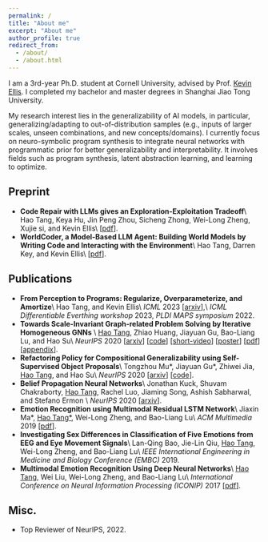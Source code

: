 ```yaml
---
permalink: /
title: "About me"
excerpt: "About me"
author_profile: true
redirect_from: 
  - /about/
  - /about.html
---
```


I am a 3rd-year Ph.D. student at Cornell University, advised by Prof. [Kevin Ellis](https://www.cs.cornell.edu/~ellisk/). I completed my bachelor and master degrees in Shanghai Jiao Tong University. 

My research interest lies in the generalizability of AI models, in particular, generalizing/adapting to out-of-distribution samples (e.g., inputs of larger scales, unseen combinations, and new concepts/domains). I currently focus on neuro-symbolic program synthesis to integrate neural networks with programmatic prior for better generalizability and interpretability. It involves fields such as program synthesis, latent abstraction learning, and learning to optimize. 

## Preprint
* **Code Repair with LLMs gives an Exploration-Exploitation Tradeoff**\\
  Hao Tang, Keya Hu, Jin Peng Zhou, Sicheng Zhong, Wei-Long Zheng, Xujie si, and Kevin Ellis\\
  [[pdf](https://haotang1995.github.io/files/REx.pdf)].
* **WorldCoder, a Model-Based LLM Agent: Building World Models by Writing Code and Interacting with the Environment**\\
  Hao Tang, Darren Key, and Kevin Ellis\\
  [[pdf](https://haotang1995.github.io/files/WorldCoder.pdf)].
  
## Publications
* **From Perception to Programs: Regularize, Overparameterize, and Amortize**\\
  Hao Tang, and Kevin Ellis\\
  *ICML* 2023 [[arxiv](https://arxiv.org/abs/2206.05922)],\\
  *ICML Differentiable Everthing workshop* 2023, *PLDI MAPS symposium* 2022.
* **Towards Scale-Invariant Graph-related Problem Solving by Iterative Homogeneous GNNs** \\
  <ins>Hao Tang</ins>, Zhiao Huang, Jiayuan Gu, Bao-Liang Lu, and Hao Su\\
  *NeurIPS* 2020 [[arxiv](https://arxiv.org/abs/2010.13547)] [[code](https://github.com/haotang1995/IterGNN)] [[short-video](https://youtu.be/--r3HIGco6Q)] [[poster](files/IterHomoGNN_poster.pdf)] [[pdf](https://haotang1995.github.io/files/IterHomoGNN.pdf)]  [[appendix](https://haotang1995.github.io/files/IterHomoGNN_supplementary.pdf)].
* **Refactoring Policy for Compositional Generalizability using Self-Supervised Object Proposals**\\
  Tongzhou Mu\*, Jiayuan Gu\*, Zhiwei Jia, <ins>Hao Tang</ins>, and Hao Su\\
  *NeurIPS* 2020 [[arxiv](https://arxiv.org/abs/2011.00971)] [[code](https://github.com/Jiayuan-Gu/policy-refactorization/)].
* **Belief Propagation Neural Networks**\\
  Jonathan Kuck, Shuvam Chakraborty, <ins>Hao Tang</ins>, Rachel Luo, Jiaming Song, Ashish Sabharwal, and Stefano Ermon \\
  *NeurIPS* 2020 [[arxiv](https://arxiv.org/abs/2007.00295)].
* **Emotion Recognition using Multimodal Residual LSTM Network**\\
  Jiaxin Ma\*, <ins>Hao Tang\*</ins>, Wei-Long Zheng, and Bao-Liang Lu\\
  *ACM Multimedia* 2019 [[pdf](https://haotang1995.github.io/files/ACM-MM-19.pdf)].
* **Investigating Sex Differences in Classification of Five Emotions from EEG and Eye Movement Signals**\\
  Lan-Qing Bao, Jie-Lin Qiu, <ins>Hao Tang</ins>, Wei-Long Zheng, and Bao-Liang Lu\\
  *IEEE International Engineering in Medicine and Biology Conference (EMBC)* 2019.
* **Multimodal Emotion Recognition Using Deep Neural Networks**\\
  <ins>Hao Tang</ins>, Wei Liu, Wei-Long Zheng, and Bao-Liang Lu\\
  *International Conference on Neural Information Processing (ICONIP)* 2017 [[pdf](https://haotang1995.github.io/files/iconip17.pdf)].

## Misc.
* Top Reviewer of NeurIPS, 2022.
